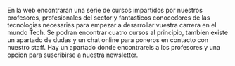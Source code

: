 En la web encontraran una serie de cursos impartidos por nuestros profesores,
profesionales del sector y fantasticos conocedores de las tecnologias 
necesarias para empezar a desarrollar vuestra carrera en el mundo Tech.
Se podran encontrar cuatro cursos al principio, tambien existe un apartado de
 dudas y un chat online para poneros en contacto con nuestro staff.
Hay un apartado donde encontrareis a los profesores y una opcion para 
suscribirse a nuestra newsletter.
